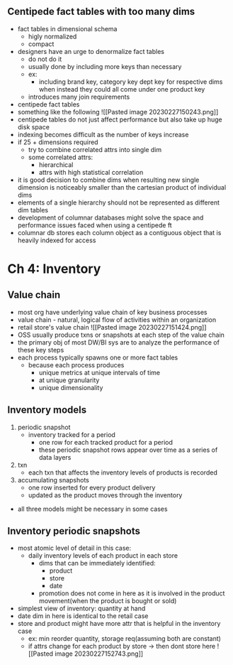 ## Centipede fact tables with too many dims
- fact tables in dimensional schema
	- higly normalized
	- compact
- designers have an urge to denormalize fact tables
	- do not do it
	- usually done by including more keys than necessary
	- ex:
		- including brand key, category key dept key for respective dims when instead they could all come under one product key
	- introduces many join requirements
- centipede fact tables
- something like the following
![[Pasted image 20230227150243.png]]
- centipede tables do not just affect performance but also take up huge disk space
- indexing becomes difficult as the number of keys increase
- if 25 + dimensions required
	- try to combine correlated attrs into single dim
	- some correlated attrs:
		- hierarchical
		- attrs with high statistical correlation
- it is good decision to combine dims when resulting new single dimension is noticeably smaller than the cartesian product of individual dims
- elements of a single hierarchy should not be represented as different dim tables
- development of columnar databases might solve the space and performance issues faced when using a centipede ft
- columnar db stores each column object as a contiguous object that is heavily indexed for access

# Ch 4: Inventory

## Value chain
- most org have underlying value chain of key business processes
- value chain - natural, logical flow of activities within an organization
- retail store's value chain
![[Pasted image 20230227151424.png]]
- OSS usually produce txns or snapshots at each step of the value chain
- the primary obj of most DW/BI sys are to analyze the performance of these key steps
- each process typically spawns one or more fact tables
	- because each process produces 
		- unique metrics at unique intervals of time
		- at unique granularity
		- unique dimensionality

## Inventory models
1. periodic snapshot
	- inventory tracked for a period
		- one row for each tracked product for a period
		- these periodic snapshot rows appear over time as a series of data layers
2. txn
	- each txn that affects the inventory levels of products is recorded
2. accumulating snapshots
	- one row inserted for every product delivery
	- updated as the product moves through the inventory
- all three models might be necessary in some cases

## Inventory periodic snapshots
- most atomic level of detail in this case:
	- daily inventory levels of each product in each store
		- dims that can be immediately identified:
			- product
			- store
			- date
		- promotion does not come in here as it is involved in the product movement(when the product is bought or sold)
- simplest view of inventory: quantity at hand
- date dim in here is identical to the retail case
- store and product might have more attr that is helpful in the inventory case
	- ex: min reorder quantity, storage req(assuming both are constant)
	- if attrs change for each product by store -> then dont store here 
![[Pasted image 20230227152743.png]]